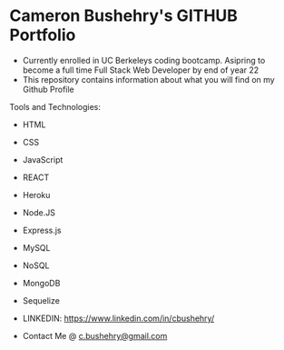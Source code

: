 # Cameron Bushehry's GITHUB Portfolio
* Currently enrolled in UC Berkeleys coding bootcamp. Asipring to become a full time Full Stack Web Developer by end of year 22
* This repository contains information about what you will find on my Github Profile


Tools and Technologies: 
  * HTML 
  * CSS 
  * JavaScript 
  * REACT 
  * Heroku 
  * Node.JS
  * Express.js 
  * MySQL
  * NoSQL
  * MongoDB
  * Sequelize


* LINKEDIN: https://www.linkedin.com/in/cbushehry/
* Contact Me @ c.bushehry@gmail.com

<!---
cbushehry/cbushehry is a ✨ special ✨ repository because its `README.md` (this file) appears on your GitHub profile.
You can click the Preview link to take a look at your changes.
--->
